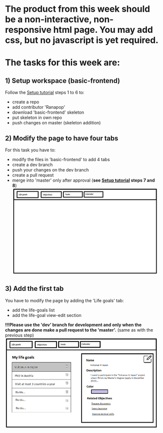 # The product from this week should be a non-interactive, non-responsive html page. You may add css, but no javascript is yet required.

# The tasks for this week are:
## 1) Setup workspace (basic-frontend)
Follow the [Setup tutorial](../setup.md) steps 1 to 6 to:
* create a repo
* add contributor 'Ranapop'
* download 'basic-frontend' skeleton
* put skeleton in own repo
* push changes on master (skeleton addition)

## 2) Modify the page to have four tabs
For this task you have to:
* modify the files in 'basic-frontend' to add 4 tabs
* create a dev branch
* push your changes on the dev branch
* create a pull request
* merge into 'master' only after approval (__see [Setup tutorial](../setup.md) steps 7 and 8__)
![Main tabs](https://github.com/Ranapop/web-course/blob/master/images/mocks/main_tabs.png)

## 3) Add the first tab
You have to modify the page by adding the 'Life goals' tab:
* add the life-goals list
* add the life-goal view-edit section

__!!!Please use the 'dev' branch for development and only when the changes are done make a pull request to the 'master'.__ (same as with the previous step)
![First tab](https://github.com/Ranapop/web-course/blob/master/images/mocks/life_goals_mockup.png)

